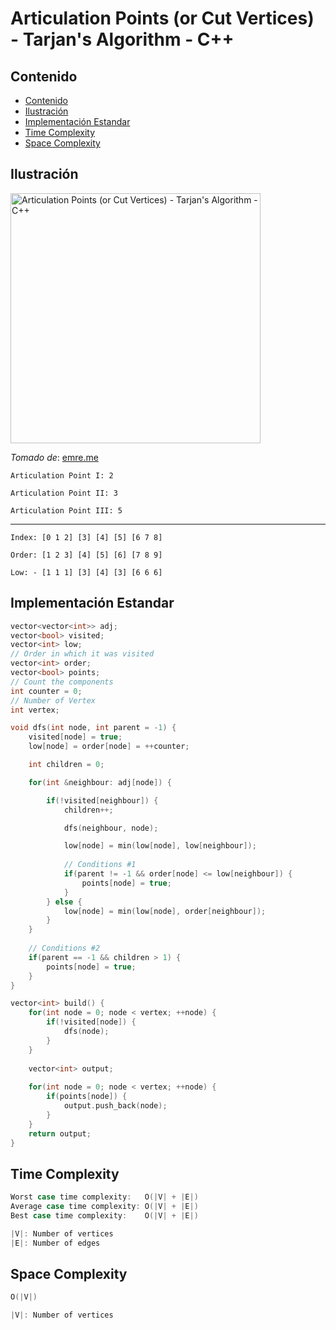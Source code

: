 # Articulation Points (or Cut Vertices) - Tarjan's Algorithm - C++

## Contenido

* [Contenido](#contenido)
* [Ilustración](#ilustración)
* [Implementación Estandar](#implementación-estandar)
* [Time Complexity](#time-complexity)
* [Space Complexity](#space-complexity)

## Ilustración

<img alt="Articulation Points (or Cut Vertices) - Tarjan's Algorithm - C++" src="https://cdn.emre.me/2020-03-07-articulation-point.png" width="400">

_Tomado de_: [emre.me](https://emre.me/algorithms/tarjans-algorithm/)

`Articulation Point I: 2`

`Articulation Point II: 3`

`Articulation Point III: 5`

---
`Index: [0 1 2] [3] [4] [5] [6 7 8]`

`Order: [1 2 3] [4] [5] [6] [7 8 9]`

`Low: - [1 1 1] [3] [4] [3] [6 6 6]`

## Implementación Estandar

```c++
vector<vector<int>> adj;
vector<bool> visited;
vector<int> low;
// Order in which it was visited
vector<int> order;
vector<bool> points;
// Count the components
int counter = 0;
// Number of Vertex
int vertex;

void dfs(int node, int parent = -1) {
    visited[node] = true;
    low[node] = order[node] = ++counter;

    int children = 0;

    for(int &neighbour: adj[node]) {

        if(!visited[neighbour]) {
            children++;

            dfs(neighbour, node);

            low[node] = min(low[node], low[neighbour]);
            
            // Conditions #1
            if(parent != -1 && order[node] <= low[neighbour]) {
                points[node] = true;
            }
        } else {
            low[node] = min(low[node], order[neighbour]);
        }
    }
    
    // Conditions #2
    if(parent == -1 && children > 1) {
        points[node] = true;
    }
}

vector<int> build() {
    for(int node = 0; node < vertex; ++node) {
        if(!visited[node]) {
            dfs(node);
        }
    }
    
    vector<int> output;
    
    for(int node = 0; node < vertex; ++node) {
        if(points[node]) {
            output.push_back(node);
        }
    }
    return output;
}
```

## Time Complexity

```c++
Worst case time complexity:   O(|V| + |E|)
Average case time complexity: O(|V| + |E|)
Best case time complexity:    O(|V| + |E|)

|V|: Number of vertices
|E|: Number of edges
```

## Space Complexity

```c++
O(|V|)

|V|: Number of vertices
```